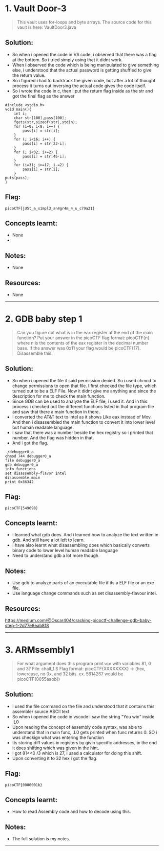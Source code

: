 # 1. Vault Door-3
> This vault uses for-loops and byte arrays. The source code for this vault is here: VaultDoor3.java

## Solution:

- So when i opened the code in VS code, i observed that there was a flag at the bottom. So i tried simply using that it didnt work.
- When i observed the code which is being manipulated to give something else, i understood that the actual password is getting shuffled to give the return value. 
- So i figured i had to backtrack the given code, but after a lot of thought process it turns out inversing the actual code gives the code itself.
- So i wrote the code in c, then i put the return flag inside as the str and got the final flag as the answer


```
#include <stdio.h>
void main(){
    int i;
    char str[100],pass[100];
    fgets(str,sizeof(str),stdin);
    for (i=0; i<8; i++) {
        pass[i] = str[i];
    }
    for (; i<16; i++) {
        pass[i] = str[23-i];
    }
    for (; i<32; i+=2) {
        pass[i] = str[46-i];
    }
    for (i=31; i>=17; i-=2) {
        pass[i] = str[i];
    }
puts(pass);
}

```

## Flag:

```
picoCTF{jU5t_a_s1mpl3_an4gr4m_4_u_c79a21}
```

## Concepts learnt:

- None
- 

## Notes:

- None

## Resources:

- None

***

# 2. GDB baby step 1

> Can you figure out what is in the eax register at the end of the main function? Put your answer in the picoCTF flag format: picoCTF{n} where n is the contents of the eax register in the decimal number base. If the answer was 0x11 your flag would be picoCTF{17}.
Disassemble this.

## Solution:
- So when i opened the file it said permission denied. So i used chmod to change permissions to open that file. I first checked the file type, which turned out to be a ELF File. Now it didnt give me anything and since the description for me to check the main function. 
- Since GDB can be used to analyze the ELF file, i used it. And in this process i checked out the different functions listed in that program file and saw that there a main function in there.
- I converted the AT&T text to intel as it shows Like eax instead of Mov. And then i disassembled the main function to convert it into lower level but human readable language. 
- I saw that there was a number beside the hex registry so i printed that number. And the flag was hidden in that.
- And i got the flag.

```
./debugger0_a
chmod 744 debugger0_a
file debugger0_a
gdb debugger0_a
info functions
set disassembly-flavor intel
disassemble main
print 0x86342
```
## Flag:
```
picoCTF{549698}
```
## Concepts learnt:
- I learned what gdb does. And i learned how to analyze the text written in gdb. And still have a lot left to learn.
- I have also learnt what disassembling does which basically converts binary code to lower level human readable language
- Need to understand gdb a lot more though.

## Notes:
- Use gdb to analyze parts of an executable file if its a ELF file or an exe file.
- Use language change commands such as set disassembly-flavour intel. 

## Resources:
https://medium.com/@Oscar404/cracking-picoctf-challenge-gdb-baby-step-1-2d77e8eab818

***
# 3. ARMssembly1
> For what argument does this program print `win` with variables 81, 0 and 3? File: chall_1.S Flag format: picoCTF{XXXXXXXX} -> (hex, lowercase, no 0x, and 32 bits. ex. 5614267 would be picoCTF{0055aabb})

## Solution:
- I used the file command on the file and understood that it contains this assembler source ASCII text
- So when i opened the code in vscode i saw the string "You win" inside .L0
- Upon reading the concept of assembly code syntax, was able to understand that in main func, .L0 gets printed when func returns 0. SO i was checkign what was entering the function
- Its storing diff values in registers by givin specific addresses, in the end it does shifting which was given in the hint.
- I got 81<<0 /3 which is 27, i used a calculator for doing this shift.
- Upon converting it to 32 hex i got the flag.

## Flag:
```
picoCTF{0000001b}
```

## Concepts learnt:
- How to read Assembly code and how to decode using this.

## Notes:
- The full solution is my notes.

***
